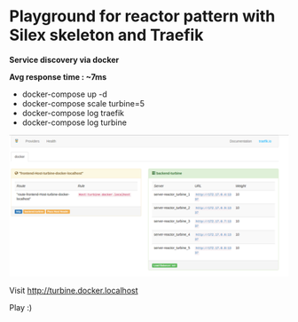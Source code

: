 #  Playground for reactor pattern with Silex skeleton and Traefik


**Service discovery via docker**

**Avg response time : ~7ms**

* docker-compose up -d
* docker-compose scale turbine=5
* docker-compose log traefik
* docker-compose log turbine


![](Selection_048.png)

Visit http://turbine.docker.localhost

Play :)

